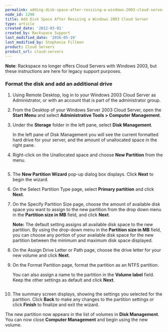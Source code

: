 ```yaml
---
permalink: adding-disk-space-after-resizing-a-windows-2003-cloud-server/
node_id: 1296
title: Add Disk Space After Resizing a Windows 2003 Cloud Server
type: article
created_date: '2012-03-01'
created_by: Rackspace Support
last_modified_date: '2016-05-19'
last_modified_by: Stephanie Fillmon
product: Cloud Servers
product_url: cloud-servers
---
```


**Note**:  Rackspace no longer offers Cloud Servers with Windows 2003, but these instructions are here for legacy support purposes.

### Format the disk and add an additional drive

1. Using Remote Desktop, log in to your Windows 2003 Cloud Server as Administrator, or with an account that is part of the administrator group.

2. From the Desktop of your Windows Server 2003 Cloud Server, open the **Start Menu** and select **Administrative Tools > Computer Management**.

3. Under the **Storage** folder in the left pane, select **Disk Management**.

   In the left pane of Disk Management you will see the current formatted hard drive for your server, and the amount of unallocated space in the right pane.

4. Right-click on the Unallocated space and choose **New Partition** from the menu.

  <img src="{% asset_path cloud-servers/adding-disk-space-after-resizing-a-windows-2003-cloud-server/Win2003NewPartition.png %}" alt="" />

5. The **New Partition Wizard** pop-up dialog box displays. Click **Next** to begin the wizard.

6. On the Select Partition Type page, select **Primary partition** and click **Next**.

7. On the Specify Partition Size page, choose the amount of available disk space you want to assign to the new partition from the drop down menu in the **Partition size in MB** field, and click **Next**.

   **Note:** The default setting assigns all available disk space to the new partition. By using the drop-down menu in the **Partition size in MB** field, you can choose any portion of your available disk space for the new partition between the minimum and maximum disk space displayed.

8. On the Assign Drive Letter or Path page, choose the drive letter for your new volume and click **Next**.

9. On the Format Partition page, format the partition as an NTFS partition.

   You can also assign a name to the partition in the **Volume label** field. Keep the other settings as default and click **Next**.

   <img src="{% asset_path cloud-servers/adding-disk-space-after-resizing-a-windows-2003-cloud-server/Win2003FormatPartition.png %}" alt="" />

10. The summary screen displays, showing the settings you selected for the partition. Click **Back** to make any changes to the partition settings or click **Finish** to finalize and exit the wizard.

The new partition now appears in the list of volumes in **Disk Management**. You can now close **Computer Management** and begin using the new volume.
